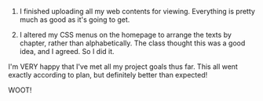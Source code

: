 1. I finished uploading all my web contents for viewing. Everything is pretty much as good as it's going to get.

2. I altered my CSS menus on the homepage to arrange the texts by chapter, rather than alphabetically. The class thought this was a good idea, and I agreed. So I did it. 

I'm VERY happy that I've met all my project goals thus far. This all went exactly according to plan, but definitely better than expected!

WOOT!
